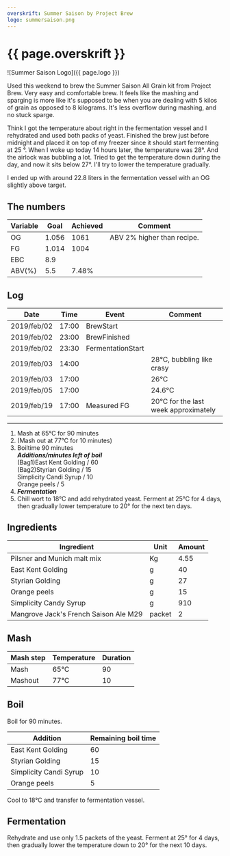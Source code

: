```yaml
---
overskrift: Summer Saison by Project Brew
logo: summersaison.png
---
```


# {{ page.overskrift }}

![Summer Saison Logo]({{ page.logo }})

Used this weekend to brew the Summer Saison All Grain kit from Project Brew. Very easy and comfortable brew. It feels like the mashing and sparging is more like it's supposed to be when you are dealing with 5 kilos of grain as opposed to 8 kilograms. It's less overflow during mashing, and no stuck sparge.

Think I got the temperature about right in the fermentation vessel and I rehydrated and used both packs of yeast. Finished the brew just before midnight and placed it on top of my freezer since it should start fermenting at 25 &deg;. When I woke up today 14 hours later, the temperature was 28&deg;. And the airlock was bubbling a lot. Tried to get the temperature down during the day, and now it sits below 27&deg;. I'll try to lower the temperature gradually.

I ended up with around 22.8 liters in the fermentation vessel with an OG slightly above target.

## The numbers

| Variable | Goal   | Achieved | Comment |
|---       |---     |---       |---      |
| OG       | 1.056  | 1061     | ABV 2% higher than recipe.
| FG       | 1.014  | 1004     |
| EBC      | 8.9    |          |
| ABV(%)   | 5.5    | 7.48%    |

## Log

| Date          | Time      | Event                 | Comment
|---            |---        |---                    |---
| 2019/feb/02   | 17:00     | BrewStart             |
| 2019/feb/02   | 23:00     | BrewFinished          |
| 2019/feb/02   | 23:30     | FermentationStart     |
| 2019/feb/03   | 14:00     |                       | 28&deg;C, bubbling like crasy
| 2019/feb/03   | 17:00     |                       | 26&deg;C
| 2019/feb/05   | 17:00     |                       | 24.6&deg;C
| 2019/feb/19   | 17:00     | Measured FG           | 20&deg;C for the last week approximately

---

1. Mash at 65&deg;C for 90 minutes  
2. (Mash out at 77&deg;C for 10 minutes)  
3. Boiltime 90 minutes  
    ***Additions/minutes left of boil***  
        (Bag1)East Kent Golding           / 60  
        (Bag2)Styrian Golding             / 15  
        Simplicity Candi Syrup            / 10  
        Orange peels                      / 5  
4. ***Fermentation***  
5. Chill wort to 18&deg;C and add rehydrated yeast. Ferment at 25&deg;C for 4    days, then gradually lower temperature to 20&deg; for the next ten days.

## Ingredients

| Ingredient                            | Unit       | Amount
|---                                    |---         |---
| Pilsner and Munich malt mix           | Kg         | 4.55
| East Kent Golding                     | g          | 40
| Styrian Golding                       | g          | 27
| Orange peels                          | g          | 15
| Simplicity Candy Syrup                | g          | 910
| Mangrove Jack's French Saison Ale M29 | packet     | 2

## Mash  

| Mash step     | Temperature   | Duration  |
|---            |---            |---        |
| Mash          | 65&deg;C      | 90        |
| Mashout       | 77&deg;C      | 10        |

## Boil

Boil for 90 minutes.  

| Addition                  | Remaining boil time   |
|---                        |---                    |
| East Kent Golding         | 60                    |
| Styrian Golding           | 15                    |
| Simplicity Candi Syrup    | 10                    |
| Orange peels              | 5                     |

Cool to 18&deg;C and transfer to fermentation vessel.

## Fermentation

Rehydrate and use only 1.5 packets of the yeast. Ferment at 25&deg; for 4 days, then gradually lower the temperature down to 20&deg; for the next 10 days.
